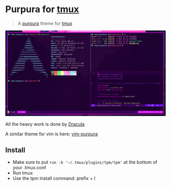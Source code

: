 # Purpura for [tmux](https://github.com/tmux/tmux/wiki)

> A [purpura](https://github.com/yassinebridi/vim-purpura) theme for [tmux](https://github.com/tmux/tmux/wiki)

![Screenshot](./screenshot.png)

All the heavy work is done by [Dracula](https://github.com/dracula/tmux)

A similar theme for vim is here: [vim-purpura](https://github.com/yassinebridi/vim-purpura)

## Install

- Make sure to put `run -b '~/.tmux/plugins/tpm/tpm'` at the bottom of your .tmux.conf
- Run tmux
- Use the tpm install command: prefix + I
